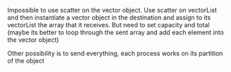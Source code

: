 Impossible to use scatter on the vector object.
Use scatter on vectorList and then instantiate a vector object in the destination and assign to its vectorList the array that it receives.
But need to set capacity and total
(maybe its better to loop through the sent array and add each element into the vector object)

Other possibility is to send everything, each process works on its partition of the object